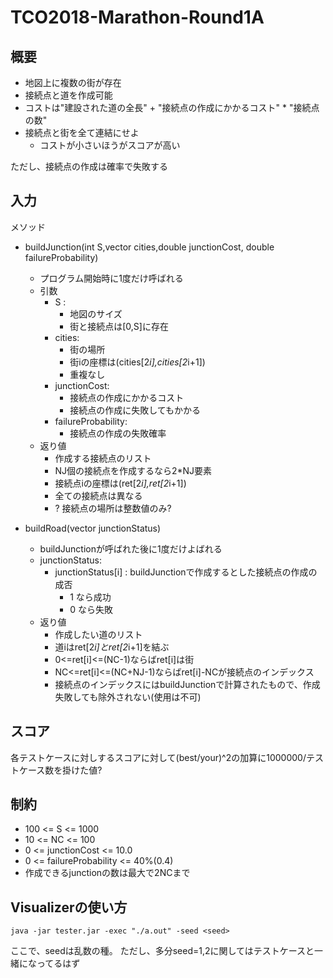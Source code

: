 # TCO2018-Marathon-Round1A

## 概要

- 地図上に複数の街が存在
- 接続点と道を作成可能
- コストは"建設された道の全長" + "接続点の作成にかかるコスト" * "接続点の数"
- 接続点と街を全て連結にせよ
    - コストが小さいほうがスコアが高い

ただし、接続点の作成は確率で失敗する

## 入力
メソッド

- buildJunction(int S,vector<int> cities,double junctionCost, double failureProbability)
    - プログラム開始時に1度だけ呼ばれる
    - 引数
        - S :
            - 地図のサイズ
            - 街と接続点は[0,S]に存在
        - cities:
            - 街の場所
            - 街iの座標は(cities[2*i],cities[2*i+1])
            - 重複なし
        - junctionCost:
            - 接続点の作成にかかるコスト
            - 接続点の作成に失敗してもかかる
        - failureProbability:
            - 接続点の作成の失敗確率
    - 返り値
        - 作成する接続点のリスト
        - NJ個の接続点を作成するなら2*NJ要素
        - 接続点iの座標は(ret[2*i],ret[2*i+1]) 
        - 全ての接続点は異なる
        - ? 接続点の場所は整数値のみ?

- buildRoad(vector<int> junctionStatus)
    - buildJunctionが呼ばれた後に1度だけよばれる
    - junctionStatus:
        - junctionStatus[i] : buildJunctionで作成するとした接続点の作成の成否
            - 1 なら成功
            - 0 なら失敗
    - 返り値
        - 作成したい道のリスト
        - 道iはret[2*i]とret[2*i+1]を結ぶ
        - 0<=ret[i]<=(NC-1)ならばret[i]は街
        - NC<=ret[i]<=(NC+NJ-1)ならばret[i]-NCが接続点のインデックス
        - 接続点のインデックスにはbuildJunctionで計算されたもので、作成失敗しても除外されない(使用は不可)


## スコア
各テストケースに対しするスコアに対して(best/your)^2の加算に1000000/テストケース数を掛けた値?

## 制約

- 100 <= S <= 1000
- 10 <= NC <= 100
- 0 <= junctionCost <= 10.0
- 0 <= failureProbability <= 40%(0.4)
- 作成できるjunctionの数は最大で2NCまで

## Visualizerの使い方

```
java -jar tester.jar -exec "./a.out" -seed <seed>
```
ここで、seedは乱数の種。
ただし、多分seed=1,2に関してはテストケースと一緒になってるはず
